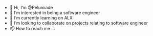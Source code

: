 - 👋 Hi, I’m @Pelumiade
- 👀 I’m interested in being a software engineer
- 🌱 I’m currently learning on ALX
- 💞️ I’m looking to collaborate on projects relating to software engineer
- 📫 How to reach me ...

<!---
Pelumiade/Pelumiade is a ✨ special ✨ repository because its `README.md` (this file) appears on your GitHub profile.
You can click the Preview link to take a look at your changes.
--->
